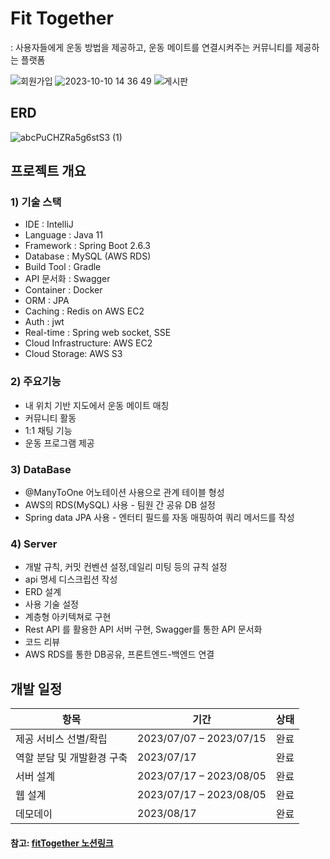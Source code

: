 # Fit Together
: 사용자들에게 운동 방법을 제공하고, 운동 메이트를 연결시켜주는 커뮤니티를 제공하는 플랫폼

![회원가입](https://github.com/woojkk/FitTogether/assets/122269418/c762ba94-45fd-4e2d-871b-2362ccc4a2c8)
![2023-10-10 14 36 49](https://github.com/woojkk/FitTogether/assets/122269418/857fdd63-ef5a-4f56-b915-384fc3672a22)
![게시판](https://github.com/woojkk/FitTogether/assets/122269418/e66ff809-8378-4bc8-bdb6-f9d69e81e530)

## ERD
![abcPuCHZRa5g6stS3 (1)](https://github.com/woojkk/FitTogether/assets/122269418/feff91e1-bf60-4318-a8ab-c6b60a23cd13)


## 프로젝트 개요

### 1) 기술 스택
- IDE : IntelliJ
- Language : Java 11
- Framework : Spring Boot 2.6.3
- Database : MySQL (AWS RDS)
- Build Tool : Gradle
- API 문서화 : Swagger
- Container : Docker
- ORM : JPA
- Caching : Redis on AWS EC2
- Auth : jwt
- Real-time : Spring web socket, SSE
- Cloud Infrastructure: AWS EC2
- Cloud Storage: AWS S3

### 2) 주요기능
- 내 위치 기반 지도에서 운동 메이트 매칭
- 커뮤니티 활동
- 1:1 채팅 기능
- 운동 프로그램 제공

### 3) DataBase

- @ManyToOne 어노테이션 사용으로 관계 테이블 형성
- AWS의 RDS(MySQL) 사용 - 팀원 간 공유 DB 설정
- Spring data JPA 사용 - 엔터티 필드를 자동 매핑하여 쿼리 메서드를 작성
    
### 4) Server

- 개발 규칙, 커밋 컨벤션 설정,데일리 미팅 등의 규칙 설정
- api 명세 디스크립션 작성
- ERD 설계
- 사용 기술 설정
- 계층형 아키텍쳐로 구현
- Rest API 를 활용한 API 서버 구현, Swagger를 통한 API 문서화
- 코드 리뷰
- AWS RDS를 통한 DB공유, 프론트엔드-백엔드 연결


## 개발 일정
| 항목              | 기간                      | 상태  |
|-----------------|-------------------------|-----|
| 제공 서비스 선별/확립    | 2023/07/07 – 2023/07/15 | 완료  |
| 역할 분담 및 개발환경 구축 | 2023/07/17 | 완료  |
| 서버 설계           | 2023/07/17 – 2023/08/05 | 완료  |
| 웹 설계            | 2023/07/17 – 2023/08/05 | 완료  |
| 데모데이            | 2023/08/17                | 완료 |

#### 참고: [fitTogether 노션링크](https://www.notion.so/FitTogether-8be1ca2fe86849efa12338b9552ad7f9)
